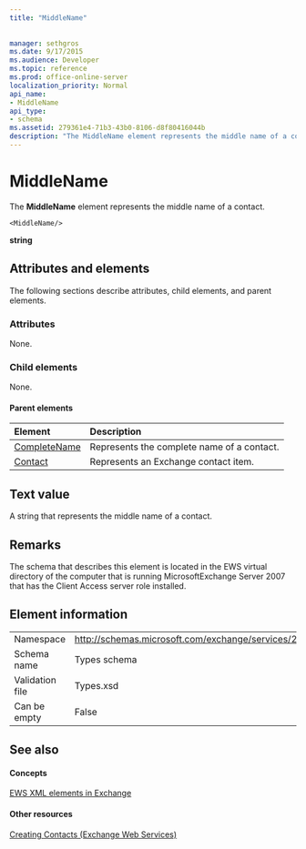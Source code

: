 ```yaml
---
title: "MiddleName"
 
 
manager: sethgros
ms.date: 9/17/2015
ms.audience: Developer
ms.topic: reference
ms.prod: office-online-server
localization_priority: Normal
api_name:
- MiddleName
api_type:
- schema
ms.assetid: 279361e4-71b3-43b0-8106-d8f80416044b
description: "The MiddleName element represents the middle name of a contact."
---
```


# MiddleName

The **MiddleName** element represents the middle name of a contact. 
  
```
<MiddleName/>
```

 **string**
## Attributes and elements

The following sections describe attributes, child elements, and parent elements.
  
### Attributes

None.
  
### Child elements

None.
  
#### Parent elements

|**Element**|**Description**|
|:-----|:-----|
|[CompleteName](completename.md) <br/> |Represents the complete name of a contact.  <br/> |
|[Contact](contact.md) <br/> |Represents an Exchange contact item.  <br/> |
   
## Text value

A string that represents the middle name of a contact.
  
## Remarks

The schema that describes this element is located in the EWS virtual directory of the computer that is running MicrosoftExchange Server 2007 that has the Client Access server role installed.
  
## Element information

|||
|:-----|:-----|
|Namespace  <br/> |http://schemas.microsoft.com/exchange/services/2006/types  <br/> |
|Schema name  <br/> |Types schema  <br/> |
|Validation file  <br/> |Types.xsd  <br/> |
|Can be empty  <br/> |False  <br/> |
   
## See also

#### Concepts

[EWS XML elements in Exchange](ews-xml-elements-in-exchange.md)
#### Other resources

[Creating Contacts (Exchange Web Services)](http://msdn.microsoft.com/library/4845917e-70d1-481c-bbd7-011ec6571789%28Office.15%29.aspx)

